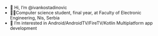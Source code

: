- 👋 Hi, I’m @ivankostadinovic
- 🧑‍🎓Computer science student, final year, at Faculty of Electronic Engineering, Nis, Serbia
- 👀 I’m interested in Android/AndroidTV/FireTV/Kotlin Multiplatform app development


<!---
ivankostadinovic/ivankostadinovic is a ✨ special ✨ repository because its `README.md` (this file) appears on your GitHub profile.
You can click the Preview link to take a look at your changes.
--->
